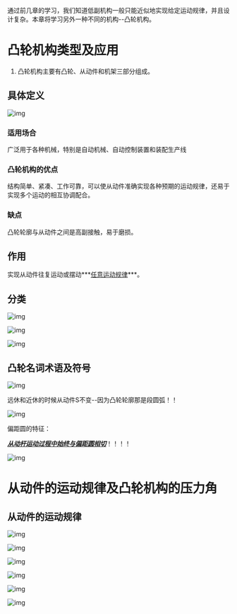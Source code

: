 通过前几章的学习，我们知道低副机构一般只能近似地实现给定运动规律，并且设计复杂。本章将学习另外一种不同的机构--凸轮机构。



# 凸轮机构类型及应用

1. 凸轮机构主要有凸轮、从动件和机架三部分组成。

## 具体定义

![img](https://wx1.sinaimg.cn/mw690/005LasY6gy1gd1d2ub9iwj30pk0fdwhy.jpg)



### 适用场合

广泛用于各种机械，特别是自动机械、自动控制装置和装配生产线



### 凸轮机构的优点

结构简单、紧凑、工作可靠，可以使从动件准确实现各种预期的运动规律，还易于实现多个运动的相互协调配合。



### 缺点

凸轮轮廓与从动件之间是高副接触，易于磨损。



## 作用

实现从动件往复运动或摆动***<u>任意运动规律</u>***。

## 分类

![img](https://wx2.sinaimg.cn/mw690/005LasY6gy1gd1d8jpc3vj30sa0iajv1.jpg)

![img](https://wx2.sinaimg.cn/mw690/005LasY6gy1gd1d8qpcs8j30s50g8q5s.jpg)

![img](https://wx1.sinaimg.cn/mw690/005LasY6gy1gd1d92sfxhj30s30iiq5w.jpg)



## 凸轮名词术语及符号

![img](https://wx3.sinaimg.cn/mw690/005LasY6gy1gd1db3leroj30s10hggq1.jpg)

远休和近休的时候从动件S不变--因为凸轮轮廓那是段圆弧！！

![img](https://wx4.sinaimg.cn/mw690/005LasY6gy1gd1dj2m8mej30s10i4q60.jpg)

偏距圆的特征：

***<u>从动杆运动过程中始终与偏距圆相切</u>***！！！！

![img](https://wx3.sinaimg.cn/mw690/005LasY6gy1gd1dm1is1dj30hu0dkwke.jpg)





# 从动件的运动规律及凸轮机构的压力角

## 从动件的运动规律



![img](https://wx3.sinaimg.cn/mw690/005LasY6gy1gd1ebtye4qj30rg0frjtt.jpg)

![img](https://wx2.sinaimg.cn/mw690/005LasY6gy1gd1edjx4rpj30ri0hp777.jpg)

![img](https://wx2.sinaimg.cn/mw690/005LasY6gy1gd1eenz6bfj30sa0id77r.jpg)

![img](https://wx4.sinaimg.cn/mw690/005LasY6gy1gd1efsxxlaj30tp0lc0yc.jpg)

![img](https://wx4.sinaimg.cn/mw690/005LasY6gy1gd1eh2chlej30rw0j5jve.jpg)

![img](https://wx4.sinaimg.cn/mw690/005LasY6gy1gd1ehz7ohdj30sf0i8adv.jpg)

